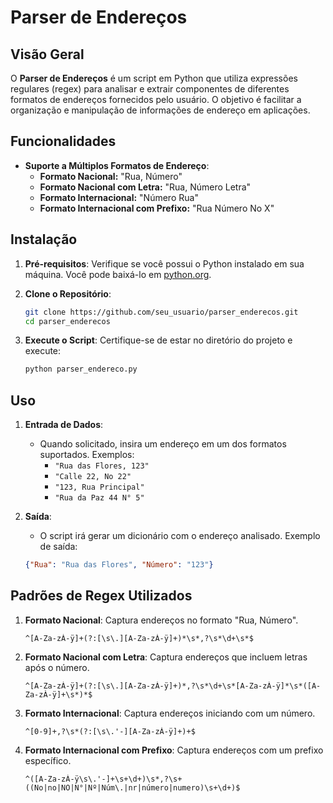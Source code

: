 # Parser de Endereços

## Visão Geral

O **Parser de Endereços** é um script em Python que utiliza expressões regulares (regex) para analisar e extrair componentes de diferentes formatos de endereços fornecidos pelo usuário. O objetivo é facilitar a organização e manipulação de informações de endereço em aplicações.

## Funcionalidades

- **Suporte a Múltiplos Formatos de Endereço**:
  - **Formato Nacional:** "Rua, Número"
  - **Formato Nacional com Letra:** "Rua, Número Letra"
  - **Formato Internacional:** "Número Rua"
  - **Formato Internacional com Prefixo:** "Rua Número No X"

## Instalação

1. **Pré-requisitos**: Verifique se você possui o Python instalado em sua máquina. Você pode baixá-lo em [python.org](https://www.python.org/downloads/).
   
2. **Clone o Repositório**:
   ```bash
   git clone https://github.com/seu_usuario/parser_enderecos.git
   cd parser_enderecos
   ```

3. **Execute o Script**:
   Certifique-se de estar no diretório do projeto e execute:
   ```bash
   python parser_endereco.py
   ```

## Uso

1. **Entrada de Dados**:
   - Quando solicitado, insira um endereço em um dos formatos suportados. Exemplos:
     - `"Rua das Flores, 123"`
     - `"Calle 22, No 22"`
     - `"123, Rua Principal"`
     - `"Rua da Paz 44 N° 5"`

2. **Saída**:
   - O script irá gerar um dicionário com o endereço analisado. Exemplo de saída:
   ```json
   {"Rua": "Rua das Flores", "Número": "123"}
   ```

## Padrões de Regex Utilizados

1. **Formato Nacional**: Captura endereços no formato "Rua, Número".
   ```regex
   ^[A-Za-zÀ-ÿ]+(?:[\s\.][A-Za-zÀ-ÿ]+)*\s*,?\s*\d+\s*$
   ```

2. **Formato Nacional com Letra**: Captura endereços que incluem letras após o número.
   ```regex
   ^[A-Za-zÀ-ÿ]+(?:[\s\.][A-Za-zÀ-ÿ]+)*,?\s*\d+\s*[A-Za-zÀ-ÿ]*\s*([A-Za-zÀ-ÿ]+\s*)*$
   ```

3. **Formato Internacional**: Captura endereços iniciando com um número.
   ```regex
   ^[0-9]+,?\s*(?:[\s\.'-][A-Za-zÀ-ÿ]+)+$
   ```

4. **Formato Internacional com Prefixo**: Captura endereços com um prefixo específico.
   ```regex
   ^([A-Za-zÀ-ÿ\s\.'-]+\s+\d+)\s*,?\s+((No|no|NO|N°|Nº|Núm\.|nr|número|numero)\s+\d+)$
   ```
